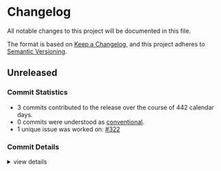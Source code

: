 # Changelog

All notable changes to this project will be documented in this file.

The format is based on [Keep a Changelog](https://keepachangelog.com/en/1.0.0/),
and this project adheres to [Semantic Versioning](https://semver.org/spec/v2.0.0.html).

## Unreleased

### Commit Statistics

<csr-read-only-do-not-edit/>

 - 3 commits contributed to the release over the course of 442 calendar days.
 - 0 commits were understood as [conventional](https://www.conventionalcommits.org).
 - 1 unique issue was worked on: [#322](https://github.com/apepkuss/WasmEdge/issues/322)

### Commit Details

<csr-read-only-do-not-edit/>

<details><summary>view details</summary>

 * **[#322](https://github.com/apepkuss/WasmEdge/issues/322)**
    - [Misc] Update crate meta ([`b71f1b0`](https://github.com/apepkuss/WasmEdge/commit/b71f1b04ff6223ea4f040e690ce36f955caa5e0b))
 * **Uncategorized**
    - [Rust] Add wasmedge-rs crate ([`c311c78`](https://github.com/apepkuss/WasmEdge/commit/c311c783a1745d96eabfa2b58258a431a302d973))
    - [Rust] Add wasmedge-sys crate ([`55e139c`](https://github.com/apepkuss/WasmEdge/commit/55e139cdbf311f88b3d12900eb7a812499856757))
</details>

